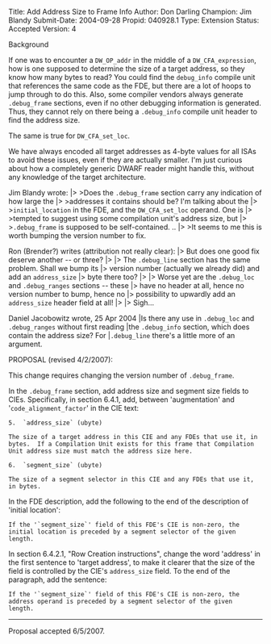 Title:       Add Address Size to Frame Info
Author:      Don Darling
Champion:    Jim Blandy
Submit-Date: 2004-09-28
Propid:      040928.1
Type:        Extension
Status:      Accepted
Version:     4

Background 

If one was to encounter a `DW_OP_addr` in the middle of a
`DW_CFA_expression`, how is one supposed to determine the size of a target
address, so they know how many bytes to read?  You could find the
`debug_info` compile unit that references the same code as the FDE, but
there are a lot of hoops to jump through to do this.  Also, some
compiler vendors always generate `.debug_frame` sections, even if no other
debugging information is generated.  Thus, they cannot rely on there
being a `.debug_info` compile unit header to find the address size.

The same is true for `DW_CFA_set_loc`.

We have always encoded all target addresses as 4-byte values for all
ISAs to avoid these issues, even if they are actually smaller.  I'm just
curious about how a completely generic DWARF reader might handle this,
without any knowledge of the target architecture.

Jim Blandy wrote:
|> >Does the `.debug_frame` section carry any indication of how large the
|> >addresses it contains should be?  I'm talking about the
|> >`initial_location` in the FDE, and the `DW_CFA_set_loc` operand.  One is
|> >tempted to suggest using some compilation unit's address size, but
|> >`.debug_frame` is supposed to be self-contained.
..
|> >It seems to me this is worth bumping the version number to fix.

Ron (Brender?) writes (attribution not really clear):
|> But does one good fix deserve another -- or three?
|>
|> The `.debug_line` section has the same problem. Shall we bump its
|> version number (actually we already did) and add an `address_size`
|> byte there too?
|>
|> Worse yet are the `.debug_loc` and `.debug_ranges` sections -- these
|> have no header at all, hence no version number to bump, hence no
|> possibility to upwardly add an `address_size` header field at all!
|>
|> Sigh...

Daniel Jacobowitz wrote, 25 Apr 2004
|Is there any use in `.debug_loc` and `.debug_ranges` without first reading
|the `.debug_info` section, which does contain the address size?  For
|`.debug_line` there's a little more of an argument.

PROPOSAL (revised 4/2/2007):

This change requires changing the version number of `.debug_frame`.

In the `.debug_frame` section, add address size and segment size fields
to CIEs.  Specifically, in section 6.4.1, add, between 'augmentation'
and '`code_alignment_factor`' in the CIE text:

    5.  `address_size` (ubyte)

    The size of a target address in this CIE and any FDEs that use it, in
    bytes.  If a Compilation Unit exists for this frame that Compilation
    Unit address size must match the address size here.

    6.  `segment_size` (ubyte)

    The size of a segment selector in this CIE and any FDEs that use it,
    in bytes.

In the FDE description, add the following to the end of the
description of 'initial location':

    If the '`segment_size`' field of this FDE's CIE is non-zero, the
    initial location is preceded by a segment selector of the given
    length.

In section 6.4.2.1, "Row Creation instructions", change the word
'address' in the first sentence to 'target address', to make it
clearer that the size of the field is controlled by the CIE's
`address_size` field.  To the end of the paragraph, add the sentence:

    If the '`segment_size`' field of this FDE's CIE is non-zero, the
    address operand is preceded by a segment selector of the given
    length.

------------------------------------------

Proposal accepted 6/5/2007.
